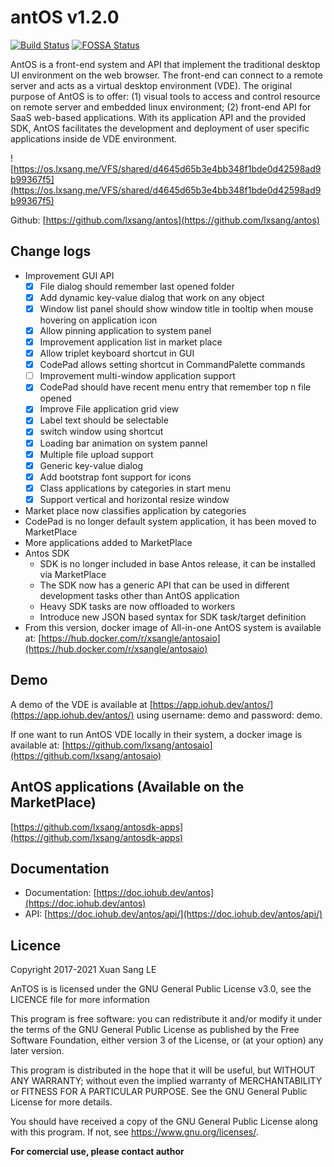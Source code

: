 # antOS v1.2.0

[![Build Status](https://travis-ci.org/lxsang/antos.svg?branch=master)](https://travis-ci.org/lxsang/antos)
[![FOSSA Status](https://app.fossa.io/api/projects/git%2Bgithub.com%2Flxsang%2Fantos.svg?type=shield)](https://app.fossa.io/projects/git%2Bgithub.com%2Flxsang%2Fantos?ref=badge_shield)

AntOS is a front-end system and API that implement the traditional desktop UI environment on the web browser. The front-end can connect to a remote server and acts as a virtual desktop environment (VDE). The original purpose of AntOS is to offer: (1) visual tools to access and control resource on remote server
and embedded linux environment; (2) front-end API for SaaS web-based applications. With its application API and the provided SDK, AntOS facilitates the
development and deployment of user specific applications inside de VDE environment.

![https://os.lxsang.me/VFS/shared/d4645d65b3e4bb348f1bde0d42598ad9b99367f5](https://os.lxsang.me/VFS/shared/d4645d65b3e4bb348f1bde0d42598ad9b99367f5)

Github: [https://github.com/lxsang/antos](https://github.com/lxsang/antos)

## Change logs
* Improvement GUI API
   - [x] File dialog should remember last opened folder
   - [x] Add dynamic key-value dialog that work on any object
   - [x] Window list panel should show window title in tooltip when mouse hovering on application icon
   - [x] Allow pinning application to system panel
   - [x] Improvement application list in market place
   - [x] Allow triplet keyboard shortcut in GUI
   - [x] CodePad allows setting shortcut in CommandPalette commands
   - [ ] Improvement multi-window application support
   - [x] CodePad should have recent menu entry that remember top n file opened
   - [x] Improve File application grid view
   - [x] Label text should be selectable 
   - [x] switch window using shortcut
   - [x] Loading bar animation on system pannel
   - [x] Multiple file upload support
   - [x] Generic key-value dialog 
   - [x] Add bootstrap font support for icons
   - [x] Class applications by categories in start menu
   - [x]  Support vertical and horizontal resize window
* Market place now classifies application by categories
* CodePad is no longer default system application, it has been moved to MarketPlace
* More applications added to MarketPlace
* Antos SDK
   - SDK is no longer included in base Antos release, it can be installed via MarketPlace
   - The SDK now has a generic API that can be used in different development tasks other than AntOS application
   - Heavy SDK tasks are now offloaded to workers
   - Introduce new JSON based syntax for SDK task/target definition
* From this version, docker image of All-in-one AntOS system is available at: [https://hub.docker.com/r/xsangle/antosaio](https://hub.docker.com/r/xsangle/antosaio)

## Demo
A demo of the VDE is available at  [https://app.iohub.dev/antos/](https://app.iohub.dev/antos/) using username: demo and password: demo.

If one want to run AntOS VDE locally in their system, a docker image is available at:
[https://github.com/lxsang/antosaio](https://github.com/lxsang/antosaio)

## AntOS applications (Available on the MarketPlace)
[https://github.com/lxsang/antosdk-apps](https://github.com/lxsang/antosdk-apps)

## Documentation

- Documentation: [https://doc.iohub.dev/antos](https://doc.iohub.dev/antos)
- API: [https://doc.iohub.dev/antos/api/](https://doc.iohub.dev/antos/api/)

## Licence

Copyright 2017-2021 Xuan Sang LE <mrsang AT iohub DOT dev>

AnTOS is is licensed under the GNU General Public License v3.0, see the LICENCE file for more information

 This program is free software: you can redistribute it and/or modify
    it under the terms of the GNU General Public License as published by
    the Free Software Foundation, either version 3 of the License, or
    (at your option) any later version.

   This program is distributed in the hope that it will be useful,
    but WITHOUT ANY WARRANTY; without even the implied warranty of
    MERCHANTABILITY or FITNESS FOR A PARTICULAR PURPOSE.  See the
    GNU General Public License for more details.

   You should have received a copy of the GNU General Public License
    along with this program.  If not, see <https://www.gnu.org/licenses/>.

**For comercial use, please contact author**

